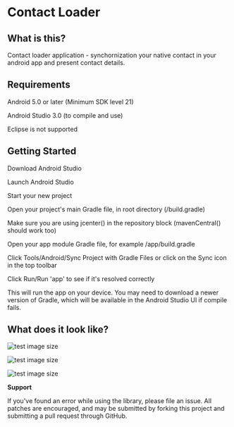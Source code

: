 # Contact Loader

## What is this?

Contact loader application - synchornization your native contact in your android app and present contact details.

## Requirements

Android 5.0 or later (Minimum SDK level 21)

Android Studio 3.0 (to compile and use)

Eclipse is not supported



## Getting Started

Download Android Studio

Launch Android Studio

Start your new project

Open your project's main Gradle file, in root directory (/build.gradle)

Make sure you are using jcenter() in the repository block (mavenCentral() should work too)

Open your app module Gradle file, for example /app/build.gradle

Click Tools/Android/Sync Project with Gradle Files or click on the Sync icon in the top toolbar

Click Run/Run 'app' to see if it's resolved correctly

This will run the app on your device. You may need to download a newer version of Gradle, which will be available in the Android Studio UI if compile fails.

## What does it look like?

![test image size](https://github.com/MilanBojic/fbeventsintegration/blob/master/image1.png)

![test image size](https://github.com/MilanBojic/fbeventsintegration/blob/master/image2.png)

![test image size](https://github.com/MilanBojic/fbeventsintegration/blob/master/image3.png)


**Support**

If you've found an error while using the library, please file an issue. All patches are encouraged, and may be submitted by forking this project and submitting a pull request through GitHub.
